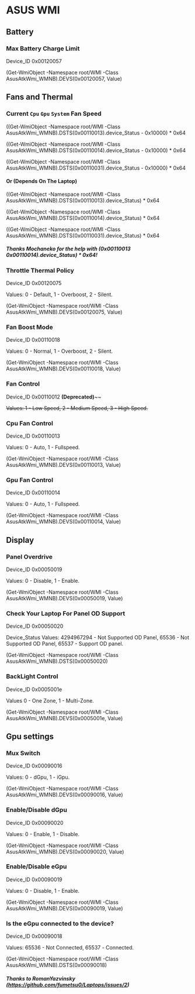 











# ASUS WMI


## Battery

### Max Battery Charge Limit

Device_ID 0x00120057

(Get-WmiObject -Namespace root/WMI -Class AsusAtkWmi_WMNB).DEVS(0x00120057, Value)




## Fans and Thermal
  
### Current `Cpu` `Gpu` `System` Fan Speed



((Get-WmiObject -Namespace root/WMI -Class AsusAtkWmi_WMNB).DSTS(0x00110013).device_Status - 0x10000) * 0x64

((Get-WmiObject -Namespace root/WMI -Class AsusAtkWmi_WMNB).DSTS(0x00110014).device_Status - 0x10000) * 0x64 

((Get-WmiObject -Namespace root/WMI -Class AsusAtkWmi_WMNB).DSTS(0x00110031).device_Status - 0x10000) * 0x64

#### Or (Depends On The Laptop)

((Get-WmiObject -Namespace root/WMI -Class AsusAtkWmi_WMNB).DSTS(0x00110013).device_Status) * 0x64

((Get-WmiObject -Namespace root/WMI -Class AsusAtkWmi_WMNB).DSTS(0x00110014).device_Status) * 0x64

((Get-WmiObject -Namespace root/WMI -Class AsusAtkWmi_WMNB).DSTS(0x00110031).device_Status) * 0x64

##### Thanks Mochaneko for the help with (0x00110013 0x00110014).device_Status) * 0x64! 

### Throttle Thermal Policy

Device_ID 0x00120075

Values: 0 - Default, 1 - Overboost, 2 - Silent.

(Get-WmiObject -Namespace root/WMI -Class AsusAtkWmi_WMNB).DEVS(0x00120075, Value)

### Fan Boost Mode

Device_ID 0x00110018

Values: 0 - Normal, 1 - Overboost, 2 - Silent.

(Get-WmiObject -Namespace root/WMI -Class AsusAtkWmi_WMNB).DEVS(0x00110018, Value)


### Fan Control

Device_ID 0x00110012 **(Deprecated)**~~

~~Values: 1 - Low Speed, 2 - Medium Speed, 3 - High Speed.~~

### Cpu Fan Control

Device_ID 0x00110013

Values: 0 - Auto, 1 - Fullspeed.

(Get-WmiObject -Namespace root/WMI -Class AsusAtkWmi_WMNB).DEVS(0x00110013, Value)


### Gpu Fan Control

Device_ID 0x00110014

Values: 0 - Auto, 1 - Fullspeed.

(Get-WmiObject -Namespace root/WMI -Class AsusAtkWmi_WMNB).DEVS(0x00110014, Value)

## Display

### Panel Overdrive

Device_ID 0x00050019       
   
Values: 0 - Disable, 1 - Enable.

(Get-WmiObject -Namespace root/WMI -Class AsusAtkWmi_WMNB).DEVS(0x00050019, Value)


### Check Your Laptop For Panel OD Support

Device_ID 0x00050020

Device_Status Values:  4294967294 - Not Supported OD Panel, 65536 - Not Supported OD Panel, 65537 - Support OD panel.

(Get-WmiObject -Namespace root/WMI -Class AsusAtkWmi_WMNB).DSTS(0x00050020)


### BackLight Control

Device_ID 0x0005001e

Values 0 - One Zone, 1 - Multi-Zone.

(Get-WmiObject -Namespace root/WMI -Class AsusAtkWmi_WMNB).DEVS(0x0005001e, Value)

## Gpu settings


### Mux Switch

Device_ID 0x00090016

Values: 0 - dGpu, 1 - iGpu.

(Get-WmiObject -Namespace root/WMI -Class AsusAtkWmi_WMNB).DEVS(0x00090016, Value)


### Enable/Disable dGpu

Device_ID 0x00090020

Values: 0 - Enable, 1 - Disable.

(Get-WmiObject -Namespace root/WMI -Class AsusAtkWmi_WMNB).DEVS(0x00090020, Value)


### Enable/Disable eGpu

Device_ID 0x00090019

Values: 0 - Disable, 1 - Enable.

(Get-WmiObject -Namespace root/WMI -Class AsusAtkWmi_WMNB).DEVS(0x00090019, Value)


### Is the eGpu connected to the device?

Device_ID 0x00090018

Values: 65536 - Not Connected, 65537 - Сonnected.

(Get-WmiObject -Namespace root/WMI -Class AsusAtkWmi_WMNB).DSTS(0x00090018)

##### Thanks to RomanYazvinsky (https://github.com/fumetsu0/Laptops/issues/2)
